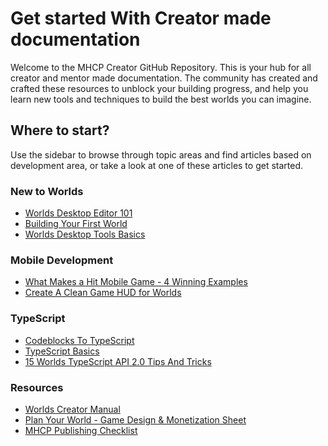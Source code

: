 # Get started With Creator made documentation

Welcome to the MHCP Creator GitHub Repository. This is your hub for all creator and mentor made documentation. The community has created and crafted these resources to unblock your building progress, and help you learn new tools and techniques to build the best worlds you can imagine.

## Where to start?

Use the sidebar to browse through topic areas and find articles based on development area, or take a look at one of these articles to get started.

### New to Worlds
- [Worlds Desktop Editor 101](/docs/understanding-the-desktop-editor/Worlds-Desktop-Editor-101/)
- [Building Your First World](/docs/creating-a-world/Building-Your-First-World/)
- [Worlds Desktop Tools Basics](/docs%2Funderstanding-the-desktop-editor%2FWorlds-Desktop-Tools-Basics/)

### Mobile Development
- [What Makes a Hit Mobile Game - 4 Winning Examples](/docs/creating-a-world/What-Makes-a-Hit-Mobile-Game-4-Winning-Examples/)
- [Create A Clean Game HUD for Worlds](/docs/creating-a-world/Create-a-Clean-Game-HUD-for-Worlds/)

### TypeScript
- [Codeblocks To TypeScript](/docs/getting-started-with-scripting/Codeblocks-to-TypeScript/)
- [TypeScript Basics](/docs/getting-started-with-scripting/TypeScript-Basics--Beginner-Friendly-Session-for-Worlds/)
- [15 Worlds TypeScript API 2.0 Tips And Tricks](/docs/getting-started-with-scripting/15-Worlds-TypeScript-API-2.0-Tips-and-Tricks/)

### Resources
- [Worlds Creator Manual](/docs/manuals-and-cheat-sheets/Worlds-Creator-Manual-Essentials-Made-Easy/)
- [Plan Your World - Game Design & Monetization Sheet](/docs/manuals-and-cheat-sheets/Plan-Your-World-Game-Design-&-Monetization-Sheet/)
- [MHCP Publishing Checklist](/docs/manuals-and-cheat-sheets/publishing-checklist-for-Horizon-Worlds/)
